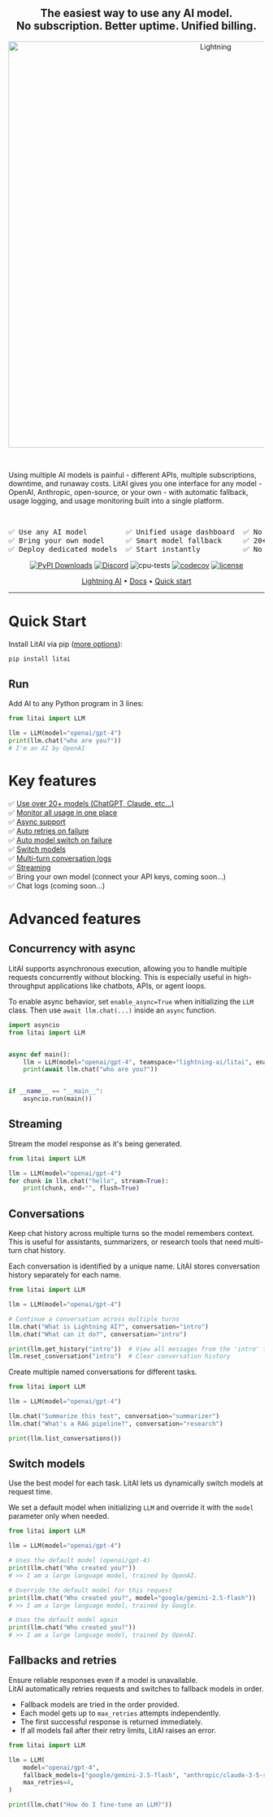 <div align='center'>

<h2>
  The easiest way to use any AI model.
  <br/>
  No subscription. Better uptime. Unified billing.
</h2>    

<img alt="Lightning" src="https://github.com/user-attachments/assets/0d0b40a7-d7b9-4b59-a0b6-51ba865e5211" width="800px" style="max-width: 100%;">

&#160;

</div>

Using multiple AI models is painful - different APIs, multiple subscriptions, downtime, and runaway costs. LitAI gives you one interface for any model - OpenAI, Anthropic, open-source, or your own - with automatic fallback, usage logging, and usage monitoring built into a single platform.

&#160;

<div align='center'>
<pre>
✅ Use any AI model         ✅ Unified usage dashboard  ✅ No subscription   
✅ Bring your own model     ✅ Smart model fallback     ✅ 20+ public models 
✅ Deploy dedicated models  ✅ Start instantly          ✅ No MLOps glue code
</pre>
</div>  

<div align='center'>

[![PyPI Downloads](https://static.pepy.tech/badge/litai)](https://pepy.tech/projects/litai)
[![Discord](https://img.shields.io/discord/1077906959069626439?label=Get%20help%20on%20Discord)](https://discord.gg/WajDThKAur)
![cpu-tests](https://github.com/Lightning-AI/litai/actions/workflows/ci-testing.yml/badge.svg)
[![codecov](https://codecov.io/gh/Lightning-AI/litai/graph/badge.svg?token=SmzX8mnKlA)](https://codecov.io/gh/Lightning-AI/litai)
[![license](https://img.shields.io/badge/License-Apache%202.0-blue.svg)](https://github.com/Lightning-AI/litai/blob/main/LICENSE)

</div>

<p align="center">
  <a href="https://lightning.ai/">Lightning AI</a> •
  <a href="https://lightning.ai/docs/litai">Docs</a> •
  <a href="#quick-start">Quick start</a>
</p>

______________________________________________________________________

# Quick Start

Install LitAI via pip ([more options](https://lightning.ai/docs/litai/home/install)):

```bash
pip install litai
```

## Run
Add AI to any Python program in 3 lines:   

```python
from litai import LLM

llm = LLM(model="openai/gpt-4")
print(llm.chat("who are you?"))
# I'm an AI by OpenAI
```

# Key features

✅ [Use over 20+ models (ChatGPT, Claude, etc...)](https://lightning.ai/)    
✅ [Monitor all usage in one place](https://lightning.ai/model-apis)    
✅ [Async support](https://lightning.ai/docs/litai/features/async-litai/)     
✅ [Auto retries on failure](https://lightning.ai/docs/litai/features/fallback-retry/)    
✅ [Auto model switch on failure](https://lightning.ai/docs/litai/features/fallback-retry/)    
✅ [Switch models](https://lightning.ai/docs/litai/features/models/)    
✅ [Multi-turn conversation logs](https://lightning.ai/docs/litai/features/multi-turn-conversation/)    
✅ [Streaming](https://lightning.ai/docs/litai/features/streaming/)    
✅ Bring your own model (connect your API keys, coming soon...)    
✅ Chat logs (coming soon...)    

# Advanced features

## Concurrency with async

LitAI supports asynchronous execution, allowing you to handle multiple requests concurrently without blocking. This is especially useful in high-throughput applications like chatbots, APIs, or agent loops.

To enable async behavior, set `enable_async=True` when initializing the `LLM` class. Then use `await llm.chat(...)` inside an `async` function.

```python
import asyncio
from litai import LLM


async def main():
    llm = LLM(model="openai/gpt-4", teamspace="lightning-ai/litai", enable_async=True)
    print(await llm.chat("who are you?"))


if __name__ == "__main__":
    asyncio.run(main())
```

## Streaming

Stream the model response as it's being generated.

```python
from litai import LLM

llm = LLM(model="openai/gpt-4")
for chunk in llm.chat("hello", stream=True):
    print(chunk, end="", flush=True)
```

## Conversations

Keep chat history across multiple turns so the model remembers context.
This is useful for assistants, summarizers, or research tools that need multi-turn chat history.

Each conversation is identified by a unique name. LitAI stores conversation history separately for each name.

```python
from litai import LLM

llm = LLM(model="openai/gpt-4")

# Continue a conversation across multiple turns
llm.chat("What is Lightning AI?", conversation="intro")
llm.chat("What can it do?", conversation="intro")

print(llm.get_history("intro"))  # View all messages from the 'intro' thread
llm.reset_conversation("intro")  # Clear conversation history
```

Create multiple named conversations for different tasks.

```python
from litai import LLM

llm = LLM(model="openai/gpt-4")

llm.chat("Summarize this text", conversation="summarizer")
llm.chat("What's a RAG pipeline?", conversation="research")

print(llm.list_conversations())
```

## Switch models

Use the best model for each task.
LitAI lets us dynamically switch models at request time.

We set a default model when initializing `LLM` and override it with the `model` parameter only when needed.

```python
from litai import LLM

llm = LLM(model="openai/gpt-4")

# Uses the default model (openai/gpt-4)
print(llm.chat("Who created you?"))
# >> I am a large language model, trained by OpenAI.

# Override the default model for this request
print(llm.chat("Who created you?", model="google/gemini-2.5-flash"))
# >> I am a large language model, trained by Google.

# Uses the default model again
print(llm.chat("Who created you?"))
# >> I am a large language model, trained by OpenAI.
```

## Fallbacks and retries

Ensure reliable responses even if a model is unavailable.\
LitAI automatically retries requests and switches to fallback models in order.

- Fallback models are tried in the order provided.
- Each model gets up to `max_retries` attempts independently.
- The first successful response is returned immediately.
- If all models fail after their retry limits, LitAI raises an error.

```python
from litai import LLM

llm = LLM(
    model="openai/gpt-4",
    fallback_models=["google/gemini-2.5-flash", "anthropic/claude-3-5-sonnet-20240620"],
    max_retries=4,
)

print(llm.chat("How do I fine-tune an LLM?"))
```
